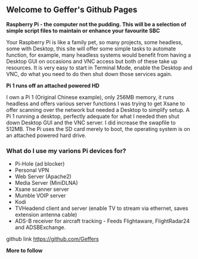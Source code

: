 ## Welcome to Geffer's Github Pages

**Raspberry Pi - the computer not the pudding.  This will be a selection of simple script files to maintain or enhance
your favourite SBC**

Your Raspberry Pi is like a family pet, so many projects, some headless, some with Desktop, this site will offer some simple
tasks to automate function, for example,  many headless systems would benefit from having a Desktop GUI on occasions and VNC access
but both of these take up resources.  It is very easy to start in Terminal Mode, enable the Desktop and VNC, do what you need to do then
shut down those services again.

**Pi 1 runs off an attached powered HD**

I own a Pi 1 (Original Chinese example), only 256MB memory, it runs headless and offers various server functions  I was trying to get Xsane to offer scanning over the network but needed a Desktop to simplify setup.  A Pi 1 running a desktop, perfectly adequate for what I needed then shut down Desktop GUI and
the VNC server.  I did increase the swapfile to 512MB. The Pi uses the SD card merely to boot, the operating system is on an attached powered hard drive.

### What do I use my varions Pi devices for?

- Pi-Hole (ad blocker)
- Personal VPN
- Web Server (Apache2)
- Media Server (MiniDLNA)
- Xsane scanner server
- Mumble VOIP server
- Kodi
- TVHeadend client and server (enable TV to stream via ethernet, saves extension antenna cable)
- ADS-B receiver for aircraft tracking - Feeds Flightaware, FlightRadar24 and ADSBExchange.

github link
https://github.com/Geffers


**More to follow**


